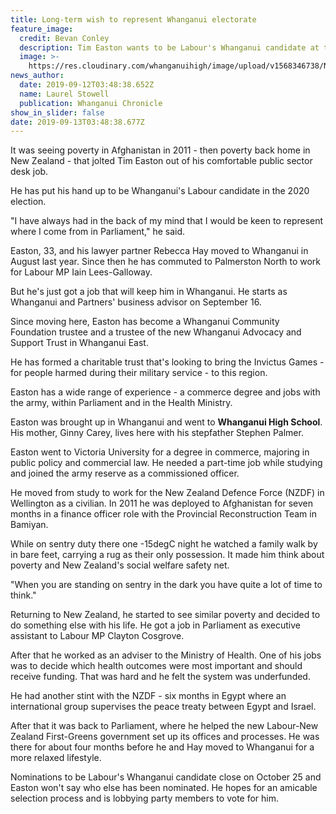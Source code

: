 ```yaml
---
title: Long-term wish to represent Whanganui electorate
feature_image:
  credit: Bevan Conley
  description: Tim Easton wants to be Labour's Whanganui candidate at the next election.
  image: >-
    https://res.cloudinary.com/whanganuihigh/image/upload/v1568346738/News/Tim_Easton._chron_12.9.19.jpg
news_author:
  date: 2019-09-12T03:48:38.652Z
  name: Laurel Stowell
  publication: Whanganui Chronicle
show_in_slider: false
date: 2019-09-13T03:48:38.677Z
---
```

It was seeing poverty in Afghanistan in 2011 - then poverty back home in New Zealand - that jolted Tim Easton out of his comfortable public sector desk job.

He has put his hand up to be Whanganui's Labour candidate in the 2020 election.

"I have always had in the back of my mind that I would be keen to represent where I come from in Parliament," he said.

Easton, 33, and his lawyer partner Rebecca Hay moved to Whanganui in August last year. Since then he has commuted to Palmerston North to work for Labour MP Iain Lees-Galloway.

But he's just got a job that will keep him in Whanganui. He starts as Whanganui and Partners' business advisor on September 16.

Since moving here, Easton has become a Whanganui Community Foundation trustee and a trustee of the new Whanganui Advocacy and Support Trust in Whanganui East.

He has formed a charitable trust that's looking to bring the Invictus Games - for people harmed during their military service - to this region.

Easton has a wide range of experience - a commerce degree and jobs with the army, within Parliament and in the Health Ministry.

Easton was brought up in Whanganui and went to **Whanganui High School**. His mother, Ginny Carey, lives here with his stepfather Stephen Palmer.

Easton went to Victoria University for a degree in commerce, majoring in public policy and commercial law. He needed a part-time job while studying and joined the army reserve as a commissioned officer.

He moved from study to work for the New Zealand Defence Force (NZDF) in Wellington as a civilian. In 2011 he was deployed to Afghanistan for seven months in a finance officer role with the Provincial Reconstruction Team in Bamiyan.

While on sentry duty there one -15degC night he watched a family walk by in bare feet, carrying a rug as their only possession. It made him think about poverty and New Zealand's social welfare safety net.

"When you are standing on sentry in the dark you have quite a lot of time to think."

Returning to New Zealand, he started to see similar poverty and decided to do something else with his life. He got a job in Parliament as executive assistant to Labour MP Clayton Cosgrove.

After that he worked as an adviser to the Ministry of Health. One of his jobs was to decide which health outcomes were most important and should receive funding. That was hard and he felt the system was underfunded.

He had another stint with the NZDF - six months in Egypt where an international group supervises the peace treaty between Egypt and Israel.

After that it was back to Parliament, where he helped the new Labour-New Zealand First-Greens government set up its offices and processes. He was there for about four months before he and Hay moved to Whanganui for a more relaxed lifestyle.

Nominations to be Labour's Whanganui candidate close on October 25 and Easton won't say who else has been nominated. He hopes for an amicable selection process and is lobbying party members to vote for him.
